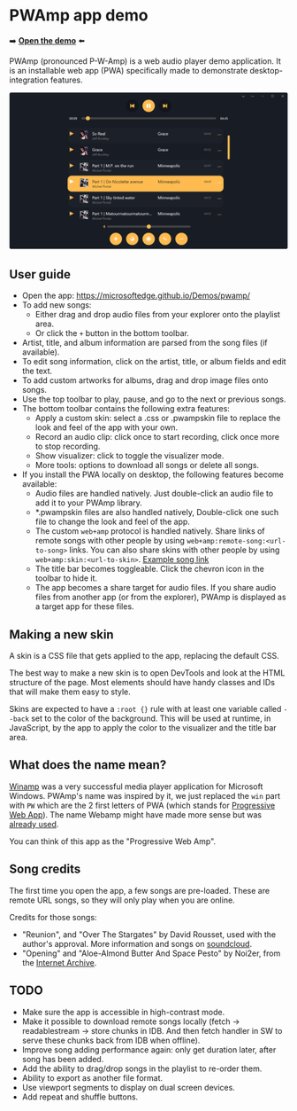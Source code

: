 # PWAmp app demo
 
➡️ **[Open the demo](https://MGLICH.github.io/web/)** ⬅️

PWAmp (pronounced P-W-Amp) is a web audio player demo application. It is an installable web app (PWA) specifically made to demonstrate desktop-integration features.

![Screenshot of the pwamp app](screenshot-playlist.png)

## User guide

* Open the app: https://microsoftedge.github.io/Demos/pwamp/
* To add new songs:
  * Either drag and drop audio files from your explorer onto the playlist area.
  * Or click the `+` button in the bottom toolbar.
* Artist, title, and album information are parsed from the song files (if available).
* To edit song information, click on the artist, title, or album fields and edit the text.
* To add custom artworks for albums, drag and drop image files onto songs.
* Use the top toolbar to play, pause, and go to the next or previous songs.
* The bottom toolbar contains the following extra features:
  * Apply a custom skin: select a .css or .pwampskin file to replace the look and feel of the app with your own.
  * Record an audio clip: click once to start recording, click once more to stop recording.
  * Show visualizer: click to toggle the visualizer mode.
  * More tools: options to download all songs or delete all songs.
* If you install the PWA locally on desktop, the following features become available:
  * Audio files are handled natively. Just double-click an audio file to add it to your PWAmp library.
  * *.pwampskin files are also handled natively, Double-click one such file to change the look and feel of the app.
  * The custom `web+amp` protocol is handled natively. Share links of remote songs with other people by using `web+amp:remote-song:<url-to-song>` links. You can also share skins with other people by using `web+amp:skin:<url-to-skin>`.
    [Example song link](web+amp:remote-song:ia803003.us.archive.org/17/items/78_by-the-light-of-the-silvery-moon_fats-waller-and-his-rhythm-fats-waller-the-dee_gbia0153541a/BY%20THE%20LIGHT%20OF%20THE%20SILVERY%20-%20%22Fats%22%20Waller%20and%20his%20Rhythm.mp3)
  * The title bar becomes toggleable. Click the chevron icon in the toolbar to hide it.
  * The app becomes a share target for audio files. If you share audio files from another app (or from the explorer), PWAmp is displayed as a target app for these files.

## Making a new skin

A skin is a CSS file that gets applied to the app, replacing the default CSS.

The best way to make a new skin is to open DevTools and look at the HTML structure of the page. Most elements should have handy classes and IDs that will make them easy to style.

Skins are expected to have a `:root {}` rule with at least one variable called `--back` set to the color of the background. This will be used at runtime, in JavaScript, by the app to apply the color to the visualizer and the title bar area.

## What does the name mean?

[Winamp](https://en.wikipedia.org/wiki/Winamp) was a very successful media player application for Microsoft Windows. PWAmp's name was inspired by it, we just replaced the `win` part with `PW` which are the 2 first letters of PWA (which stands for [Progressive Web App](https://learn.microsoft.com/microsoft-edge/progressive-web-apps-chromium/)). The name Webamp might have made more sense but was [already used](https://webamp.org/).

You can think of this app as the "Progressive Web Amp".

## Song credits

The first time you open the app, a few songs are pre-loaded. These are remote URL songs, so they will only play when you are online.

Credits for those songs:

* "Reunion", and "Over The Stargates" by David Rousset, used with the author's approval. More information and songs on [soundcloud](https://soundcloud.com/david-rousset).
* "Opening" and "Aloe-Almond Butter And Space Pesto" by Noi2er, from the [Internet Archive](https://archive.org/details/DWK382).

## TODO

* Make sure the app is accessible in high-contrast mode.
* Make it possible to download remote songs locally (fetch -> readablestream -> store chunks in IDB. And then fetch handler in SW to serve these chunks back from IDB when offline).
* Improve song adding performance again: only get duration later, after song has been added.
* Add the ability to drag/drop songs in the playlist to re-order them.
* Ability to export as another file format.
* Use viewport segments to display on dual screen devices.
* Add repeat and shuffle buttons.
